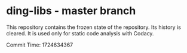# ding-libs - master branch

This repository contains the frozen state of the repository.
Its history is cleared. It is used only for static code
analysis with Codacy.

Commit Time: 1724634367